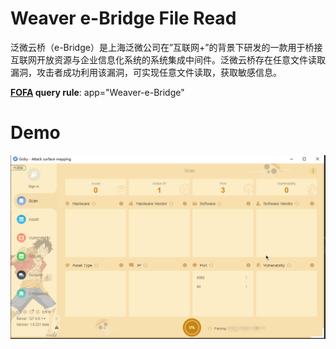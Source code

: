 # Weaver e-Bridge File Read

泛微云桥（e-Bridge）是上海泛微公司在”互联网+”的背景下研发的一款用于桥接互联网开放资源与企业信息化系统的系统集成中间件。泛微云桥存在任意文件读取漏洞，攻击者成功利用该漏洞，可实现任意文件读取，获取敏感信息。


**[FOFA](https://fofa.so/result?qbase64=YXBwPSJXZWF2ZXItZS1CcmlkZ2Ui) query rule**: app="Weaver-e-Bridge"

# Demo

![](Weaver_e-Bridge_File_Read.gif)